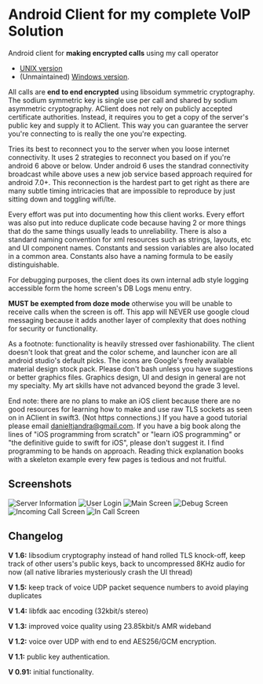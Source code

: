 # Android Client for my complete VoIP Solution

Android client for **making encrypted calls** using my call operator 
* [UNIX version](https://github.com/AAccount/dt_call_server)
* (Unmaintained) [Windows version](https://github.com/AAccount/dt_call_server-windows-).

All calls are **end to end encrypted** using libsoidum symmetric cryptography. The sodium symmetric key is single use per call and shared by sodium asymmetric cryptography. AClient does not rely on publicly accepted certificate authorities. Instead, it requires you to get a copy of the server's public key and supply it to AClient. This way you can guarantee the server you're connecting to is really the one you're expecting.

Tries its best to reconnect you to the server when you loose internet connectivity. It uses 2 strategies to reconnect you based on if you're android 6 above or below. Under android 6 uses the standrad connectivity broadcast while above uses a new job service based approach required for android 7.0+. This reconnection is the hardest part to get right as there are many subtle timing intricacies that are impossible to reproduce by just sitting down and toggling wifi/lte.

Every effort was put into documenting how this client works. Every effort was also put into reduce duplicate code because having 2 or more things that do the same things usually leads to unreliability. There is also a standard naming convention for xml resources such as strings, layouts, etc and UI component names. Constants and session variables are also located in a common area. Constants also have a naming formula to be easily distinguishable.

For debugging purposes, the client does its own internal adb style logging accessible form the home screen's DB Logs menu entry.

**MUST be exempted from doze mode** otherwise you will be unable to receive calls when the screen is off. This app will NEVER use google cloud messaging because it adds another layer of complexity that does nothing for security or functionality.

As a footnote: functionality is heavily stressed over fashionability. The client doesn't look that great and the color scheme, and launcher icon are all android studio's default picks. The icons are Google's freely available material design stock pack. Please don't bash unless you have suggestions or better graphics files. Graphics design, UI and design in general are not my specialty. My art skills have not advanced beyond the grade 3 level.

End note: there are no plans to make an iOS client because there are no good resources for learning how to make and use raw TLS sockets as seen on in AClient in swift3. (Not https connections.) If you have a good tutorial please email danieltjandra@gmail.com. If you have a big book along the lines of "iOS programming from scratch" or "learn iOS programming" or "the definitive guide to swift for iOS", please don't suggest it. I find programming to be hands on approach. Reading thick explanation books with a skeleton example every few pages is tedious and not fruitful.

## Screenshots
![Server Information](https://github.com/AAccount/dt_call_aclient/blob/master/screenshots/Server%20Info.png)
![User Login](https://github.com/AAccount/dt_call_aclient/blob/master/screenshots/User%20Login.png)
![Main Screen](https://github.com/AAccount/dt_call_aclient/blob/master/screenshots/Main.png)
![Debug Screen](https://github.com/AAccount/dt_call_aclient/blob/master/screenshots/Debug%20Logs.png)
![Incoming Call Screen](https://github.com/AAccount/dt_call_aclient/blob/master/screenshots/Incoming%20Call.png)
![In Call Screen](https://github.com/AAccount/dt_call_aclient/blob/master/screenshots/Main%20Call.png)

## Changelog
**V 1.6:** libsodium cryptography instead of hand rolled TLS knock-off, keep track of other users's public keys, back to uncompressed 8KHz audio for now (all native libraries mysteriously crash the UI thread)

**V 1.5:** keep track of voice UDP packet sequence numbers to avoid playing duplicates

**V 1.4:** libfdk aac encoding (32kbit/s stereo)

**V 1.3:** improved voice quality using 23.85kbit/s AMR wideband

**V 1.2:** voice over UDP with end to end AES256/GCM encryption.

**V 1.1:** public key authentication.

**V 0.91:** initial functionality.
